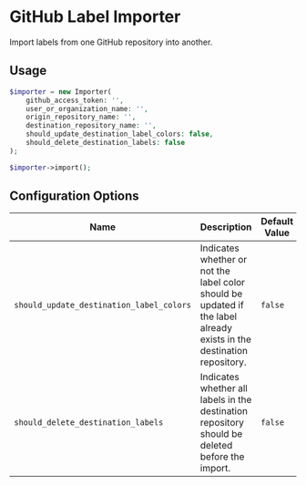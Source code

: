 # GitHub Label Importer

Import labels from one GitHub repository into another.

## Usage

```php
$importer = new Importer(
    github_access_token: '',
    user_or_organization_name: '',
    origin_repository_name: '',
    destination_repository_name: '',
    should_update_destination_label_colors: false,
    should_delete_destination_labels: false
);

$importer->import();
```

## Configuration Options

|Name|Description|Default Value|
|-|-|-|
|`should_update_destination_label_colors`|Indicates whether or not the label color should be updated if the label already exists in the destination repository.|`false`|
|`should_delete_destination_labels`|Indicates whether all labels in the destination repository should be deleted before the import.|`false`|